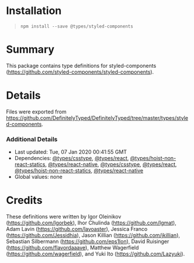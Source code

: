 # Installation
> `npm install --save @types/styled-components`

# Summary
This package contains type definitions for styled-components (https://github.com/styled-components/styled-components).

# Details
Files were exported from https://github.com/DefinitelyTyped/DefinitelyTyped/tree/master/types/styled-components.

### Additional Details
 * Last updated: Tue, 07 Jan 2020 00:41:55 GMT
 * Dependencies: [@types/csstype](https://npmjs.com/package/@types/csstype), [@types/react](https://npmjs.com/package/@types/react), [@types/hoist-non-react-statics](https://npmjs.com/package/@types/hoist-non-react-statics), [@types/react-native](https://npmjs.com/package/@types/react-native), [@types/csstype](https://npmjs.com/package/@types/csstype), [@types/react](https://npmjs.com/package/@types/react), [@types/hoist-non-react-statics](https://npmjs.com/package/@types/hoist-non-react-statics), [@types/react-native](https://npmjs.com/package/@types/react-native)
 * Global values: none

# Credits
These definitions were written by Igor Oleinikov (https://github.com/Igorbek), Ihor Chulinda (https://github.com/Igmat), Adam Lavin (https://github.com/lavoaster), Jessica Franco (https://github.com/Jessidhia), Jason Killian (https://github.com/jkillian), Sebastian Silbermann (https://github.com/eps1lon), David Ruisinger (https://github.com/flavordaaave), Matthew Wagerfield (https://github.com/wagerfield), and Yuki Ito (https://github.com/Lazyuki).
